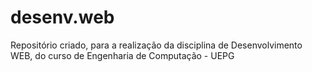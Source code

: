 # desenv.web
Repositório criado, para a realização da disciplina de Desenvolvimento WEB, do curso de Engenharia de Computação - UEPG
